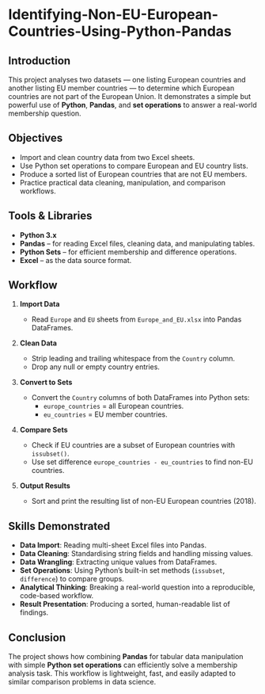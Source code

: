 # Identifying-Non-EU-European-Countries-Using-Python-Pandas
## Introduction  
This project analyses two datasets — one listing European countries and another listing EU member countries — to determine which European countries are not part of the European Union. It demonstrates a simple but powerful use of **Python**, **Pandas**, and **set operations** to answer a real-world membership question.

## Objectives  
- Import and clean country data from two Excel sheets.  
- Use Python set operations to compare European and EU country lists.  
- Produce a sorted list of European countries that are not EU members.  
- Practice practical data cleaning, manipulation, and comparison workflows.  

## Tools & Libraries  
- **Python 3.x**  
- **Pandas** – for reading Excel files, cleaning data, and manipulating tables.  
- **Python Sets** – for efficient membership and difference operations.  
- **Excel** – as the data source format.  

## Workflow  
1. **Import Data**  
   - Read `Europe` and `EU` sheets from `Europe_and_EU.xlsx` into Pandas DataFrames.  

2. **Clean Data**  
   - Strip leading and trailing whitespace from the `Country` column.  
   - Drop any null or empty country entries.  

3. **Convert to Sets**  
   - Convert the `Country` columns of both DataFrames into Python sets:  
     - `europe_countries` = all European countries.  
     - `eu_countries` = EU member countries.  

4. **Compare Sets**  
   - Check if EU countries are a subset of European countries with `issubset()`.  
   - Use set difference `europe_countries - eu_countries` to find non-EU countries.  

5. **Output Results**  
   - Sort and print the resulting list of non-EU European countries (2018).  

## Skills Demonstrated  
- **Data Import**: Reading multi-sheet Excel files into Pandas.  
- **Data Cleaning**: Standardising string fields and handling missing values.  
- **Data Wrangling**: Extracting unique values from DataFrames.  
- **Set Operations**: Using Python’s built-in set methods (`issubset`, `difference`) to compare groups.  
- **Analytical Thinking**: Breaking a real-world question into a reproducible, code-based workflow.  
- **Result Presentation**: Producing a sorted, human-readable list of findings.  

## Conclusion  
The project shows how combining **Pandas** for tabular data manipulation with simple **Python set operations** can efficiently solve a membership analysis task. This workflow is lightweight, fast, and easily adapted to similar comparison problems in data science.

